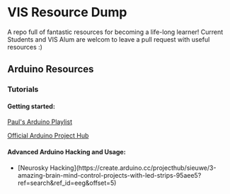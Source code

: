 # VIS Resource Dump
 A repo full of fantastic resources for becoming a life-long learner!
 Current Students and VIS Alum are welcom to leave a pull request with useful resources :)

## Arduino Resources

### Tutorials

#### Getting started:

[Paul's Arduino Playlist](https://www.youtube.com/playlist?list=PLGs0VKk2DiYw-L-RibttcvK-WBZm8WLEP)

[Official Arduino Project Hub](https://create.arduino.cc/projecthub)

#### Advanced Arduino Hacking and Usage:

<ul>
<li>[Neurosky Hacking](https://create.arduino.cc/projecthub/sieuwe/3-amazing-brain-mind-control-projects-with-led-strips-95aee5?ref=search&ref_id=eeg&offset=5)</li>
</ul>

